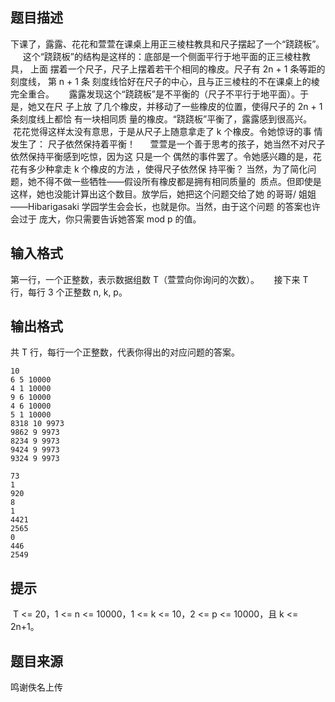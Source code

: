 


## 题目描述
下课了，露露、花花和萱萱在课桌上用正三棱柱教具和尺子摆起了一个“跷跷板”。
     这个“跷跷板”的结构是这样的：底部是一个侧面平行于地平面的正三棱柱教具，
上面 摆着一个尺子，尺子上摆着若干个相同的橡皮。尺子有 2n + 1 条等距的刻度线，
第 n + 1 条 刻度线恰好在尺子的中心，且与正三棱柱的不在课桌上的棱完全重合。
     露露发现这个“跷跷板”是不平衡的（尺子不平行于地平面）。于是，她又在尺
子上放 了几个橡皮，并移动了一些橡皮的位置，使得尺子的 2n + 1 条刻度线上都恰
有一块相同质 量的橡皮。“跷跷板”平衡了，露露感到很高兴。
     花花觉得这样太没有意思，于是从尺子上随意拿走了 k 个橡皮。令她惊讶的事
情发生了： 尺子依然保持着平衡！
     萱萱是一个善于思考的孩子，她当然不对尺子依然保持平衡感到吃惊，因为这
只是一个 偶然的事件罢了。令她感兴趣的是，花花有多少种拿走 k 个橡皮的方法
，使得尺子依然保 持平衡？
当然，为了简化问题，她不得不做一些牺牲——假设所有橡皮都是拥有相同质量的
 质点。但即使是这样，她也没能计算出这个数目。放学后，她把这个问题交给了她
的哥哥/ 姐姐——Hibarigasaki 学园学生会会长，也就是你。当然，由于这个问题
的答案也许会过于 庞大，你只需要告诉她答案 mod p 的值。
## 输入格式
第一行，一个正整数，表示数据组数 T（萱萱向你询问的次数）。   
  接下来 T 行，每行 3 个正整数 n, k, p。 
## 输出格式
共 T 行，每行一个正整数，代表你得出的对应问题的答案。 

```input1
10 
6 5 10000 
4 1 10000 
9 6 10000 
4 6 10000 
5 1 10000 
8318 10 9973 
9862 9 9973 
8234 9 9973 
9424 9 9973 
9324 9 9973  

```
```output1
73
1
920
8
1
4421
2565
0
446
2549
```

## 提示
 T <= 20，1 <= n <= 10000，1 <= k <= 10，2 <= p <= 10000，且 k <= 2n+1。 
## 题目来源
鸣谢佚名上传


